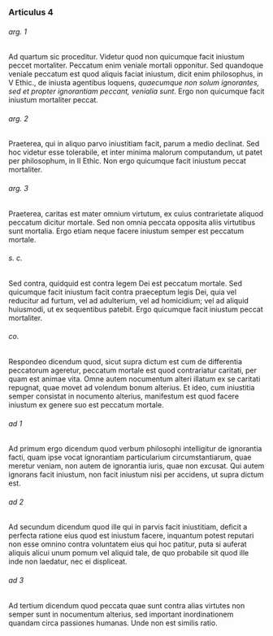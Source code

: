 ### Articulus 4

###### arg. 1
Ad quartum sic proceditur. Videtur quod non quicumque facit iniustum peccet mortaliter. Peccatum enim veniale mortali opponitur. Sed quandoque veniale peccatum est quod aliquis faciat iniustum, dicit enim philosophus, in V Ethic., de iniusta agentibus loquens, *quaecumque non solum ignorantes, sed et propter ignorantiam peccant, venialia sunt*. Ergo non quicumque facit iniustum mortaliter peccat.

###### arg. 2
Praeterea, qui in aliquo parvo iniustitiam facit, parum a medio declinat. Sed hoc videtur esse tolerabile, et inter minima malorum computandum, ut patet per philosophum, in II Ethic. Non ergo quicumque facit iniustum peccat mortaliter.

###### arg. 3
Praeterea, caritas est mater omnium virtutum, ex cuius contrarietate aliquod peccatum dicitur mortale. Sed non omnia peccata opposita aliis virtutibus sunt mortalia. Ergo etiam neque facere iniustum semper est peccatum mortale.

###### s. c.
Sed contra, quidquid est contra legem Dei est peccatum mortale. Sed quicumque facit iniustum facit contra praeceptum legis Dei, quia vel reducitur ad furtum, vel ad adulterium, vel ad homicidium; vel ad aliquid huiusmodi, ut ex sequentibus patebit. Ergo quicumque facit iniustum peccat mortaliter.

###### co.
Respondeo dicendum quod, sicut supra dictum est cum de differentia peccatorum ageretur, peccatum mortale est quod contrariatur caritati, per quam est animae vita. Omne autem nocumentum alteri illatum ex se caritati repugnat, quae movet ad volendum bonum alterius. Et ideo, cum iniustitia semper consistat in nocumento alterius, manifestum est quod facere iniustum ex genere suo est peccatum mortale.

###### ad 1
Ad primum ergo dicendum quod verbum philosophi intelligitur de ignorantia facti, quam ipse vocat ignorantiam particularium circumstantiarum, quae meretur veniam, non autem de ignorantia iuris, quae non excusat. Qui autem ignorans facit iniustum, non facit iniustum nisi per accidens, ut supra dictum est.

###### ad 2
Ad secundum dicendum quod ille qui in parvis facit iniustitiam, deficit a perfecta ratione eius quod est iniustum facere, inquantum potest reputari non esse omnino contra voluntatem eius qui hoc patitur, puta si auferat aliquis alicui unum pomum vel aliquid tale, de quo probabile sit quod ille inde non laedatur, nec ei displiceat.

###### ad 3
Ad tertium dicendum quod peccata quae sunt contra alias virtutes non semper sunt in nocumentum alterius, sed important inordinationem quandam circa passiones humanas. Unde non est similis ratio.

